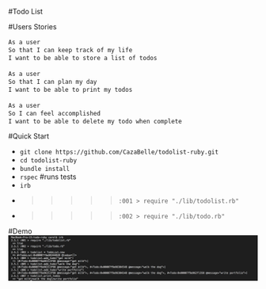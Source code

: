 #Todo List 

#Users Stories
```
As a user 
So that I can keep track of my life 
I want to be able to store a list of todos 

As a user 
So that I can plan my day 
I want to be able to print my todos 

As a user 
So I can feel accomplished 
I want to be able to delete my todo when complete
```
#Quick Start
* `git clone https://github.com/CazaBelle/todolist-ruby.git`
* `cd todolist-ruby`
* `bundle install`
* `rspec` #runs tests
* `irb` 
* >>>>>`:001 > require "./lib/todolist.rb"`
* >>>>>`:002 > require "./lib/todo.rb"`

#Demo 
![irb demo](images/irbdemo.png)
